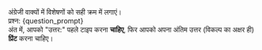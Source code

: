 अंग्रेजी वाक्यों में विशेषणों को सही क्रम में लगाएं।  
प्रश्न: {question_prompt}  
अंत में, आपको "उत्तर:" पहले टाइप करना **चाहिए**, फिर आपको अपना अंतिम उत्तर (विकल्प का अक्षर ही) **प्रिंट** करना चाहिए।